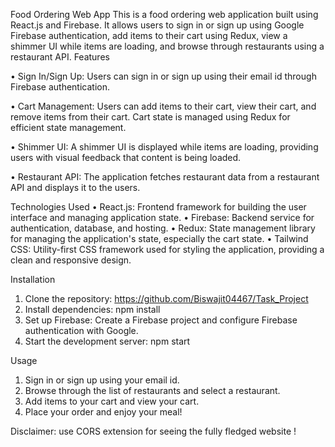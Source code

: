 Food Ordering Web App
This is a food ordering web application built using React.js and Firebase. It allows users to sign in or sign up using Google Firebase authentication, add items to their cart using Redux, view a shimmer UI while items are loading, and browse through restaurants using a restaurant API.
Features


•	Sign In/Sign Up: Users can sign in or sign up using their email id through Firebase authentication.

•	Cart Management: Users can add items to their cart, view their cart, and remove items from their cart. Cart state is managed using Redux for efficient state management.

•	Shimmer UI: A shimmer UI is displayed while items are loading, providing users with visual feedback that content is being loaded.

•	Restaurant API: The application fetches restaurant data from a restaurant API and displays it to the users.


Technologies Used
•	React.js: Frontend framework for building the user interface and managing application state.
•	Firebase: Backend service for authentication, database, and hosting.
•	Redux: State management library for managing the application's state, especially the cart state.
•	Tailwind CSS: Utility-first CSS framework used for styling the application, providing a clean and responsive design.

Installation
1.	Clone the repository: https://github.com/Biswajit04467/Task_Project
2.	Install dependencies: npm install
3.	Set up Firebase: Create a Firebase project and configure Firebase authentication with Google.
4.	Start the development server: npm start

Usage
1.	Sign in or sign up using your email id.
2.	Browse through the list of restaurants and select a restaurant.
3.	Add items to your cart and view your cart.
4.	Place your order and enjoy your meal!


Disclaimer: use CORS extension for seeing the fully fledged website !

